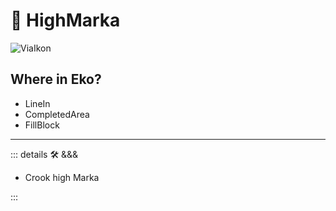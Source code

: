 # 🔻 <via>HighMarka</via>

![ViaIkon](/Via/Via_Ikon.png)

## Where in Eko?

- LineIn
- CompletedArea
- FillBlock

---

<!-- =================================================== -->
<!-- =================================================== -->
<!-- =================================================== -->
<!-- =================================================== -->
<!-- =================================================== -->
::: details 🛠 <dev>&&&</dev>

- Crook high Marka

:::
